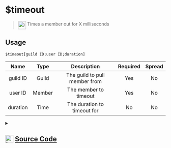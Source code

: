 # $timeout
> <img align="top" src="https://upload.wikimedia.org/wikipedia/commons/thumb/e/e4/Infobox_info_icon.svg/160px-Infobox_info_icon.svg.png?20150409153300" alt="image" width="25" height="auto"> Times a member out for X milliseconds
## Usage
```
$timeout[guild ID;user ID;duration]
```
| Name | Type | Description | Required | Spread
| :---: | :---: | :---: | :---: | :---: |
guild ID | Guild | The guild to pull member from | Yes | No
user ID | Member | The member to timeout | Yes | No
duration | Time | The duration to timeout for | No | No
<details>
<summary>
    
## <img align="top" src="https://cdn4.iconfinder.com/data/icons/iconsimple-logotypes/512/github-512.png" alt="image" width="25" height="auto">  [Source Code](https://github.com/tryforge/ForgeScript-V2/blob/main/src/native/timeout.ts)
    
</summary>
    
```ts
import noop from "../functions/noop"
import { ArgType, NativeFunction, Return } from "../structures"

export default new NativeFunction({
    name: "$timeout",
    version: "1.0.0",
    description: "Times a member out for X milliseconds",
    unwrap: true,
    brackets: true,
    args: [
        {
            name: "guild ID",
            description: "The guild to pull member from",
            rest: false,
            required: true,
            type: ArgType.Guild,
        },
        {
            name: "user ID",
            description: "The member to timeout",
            rest: false,
            required: true,
            type: ArgType.Member,
            pointer: 0,
        },
        {
            name: "duration",
            description: "The duration to timeout for",
            rest: false,
            type: ArgType.Time,
        },
    ],
    async execute(_, [, member, ms]) {
        const timeout = await member.disableCommunicationUntil(ms ? Date.now() + ms : null).catch(noop)
        return Return.success(!!timeout)
    },
})

```
    
</details>